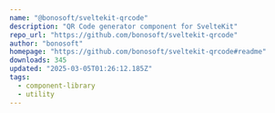 ```yaml
---
name: "@bonosoft/sveltekit-qrcode"
description: "QR Code generator component for SvelteKit"
repo_url: "https://github.com/bonosoft/sveltekit-qrcode"
author: "bonosoft"
homepage: "https://github.com/bonosoft/sveltekit-qrcode#readme"
downloads: 345
updated: "2025-03-05T01:26:12.185Z"
tags: 
  - component-library
  - utility
---
```

